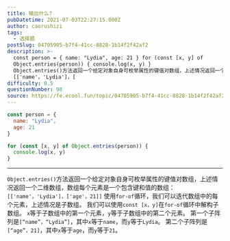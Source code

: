 ```yaml
---
title: 输出什么?
pubDatetime: 2021-07-03T22:27:15.000Z
author: caorushizi
tags:
  - 选择题
postSlug: 04705905-b7f4-41cc-8828-1b14f2f42af2
description: >-
  const person = { name: "Lydia", age: 21 } for (const [x, y] of
  Object.entries(person)) { console.log(x, y) }
  Object.entries()方法返回一个给定对象自身可枚举属性的键值对数组，上述情况返回一个二维数组，数组每个元素是一个包含键和值的数组：
  [['name'，'Lydia']，[
difficulty: 0.5
questionNumber: 98
source: https://fe.ecool.fun/topic/04705905-b7f4-41cc-8828-1b14f2f42af2
---
```


```javascript
const person = {
  name: "Lydia",
  age: 21
}

for (const [x, y] of Object.entries(person)) {
  console.log(x, y)
}
```

---

`Object.entries()`方法返回一个给定对象自身可枚举属性的键值对数组，上述情况返回一个二维数组，数组每个元素是一个包含键和值的数组：
`[['name'，'Lydia']，['age'，21]]`
使用`for-of`循环，我们可以迭代数组中的每个元素，上述情况是子数组。 我们可以使用`const [x，y]`在`for-of`循环中解构子数组。 `x`等于子数组中的第一个元素，`y`等于子数组中的第二个元素。
第一个子阵列是`[“name”，“Lydia”]`，其中`x`等于`name`，而`y`等于`Lydia`。
第二个子阵列是`[“age”，21]`，其中`x`等于`age`，而`y`等于`21`。
